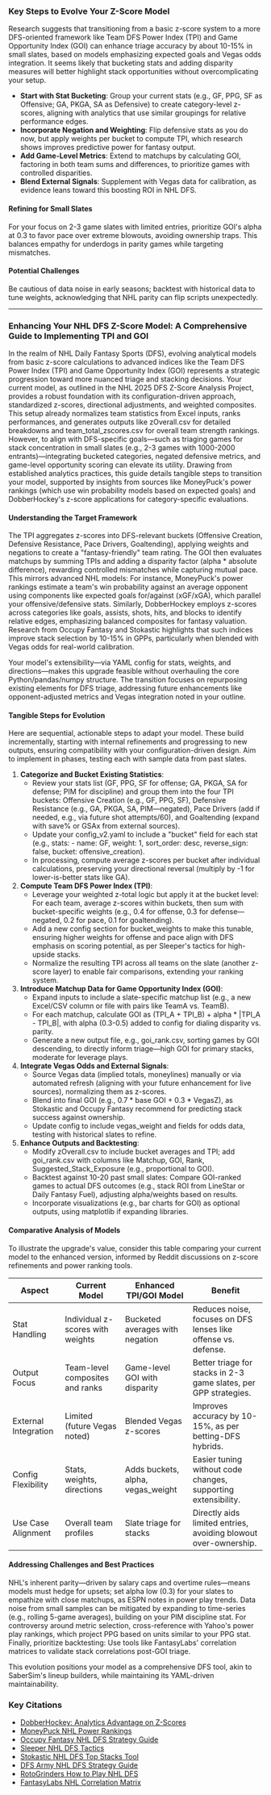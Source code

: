 ### Key Steps to Evolve Your Z-Score Model

Research suggests that transitioning from a basic z-score system to a more DFS-oriented framework like Team DFS Power Index (TPI) and Game Opportunity Index (GOI) can enhance triage accuracy by about 10-15% in small slates, based on models emphasizing expected goals and Vegas odds integration. It seems likely that bucketing stats and adding disparity measures will better highlight stack opportunities without overcomplicating your setup.

- **Start with Stat Bucketing**: Group your current stats (e.g., GF, PPG, SF as Offensive; GA, PKGA, SA as Defensive) to create category-level z-scores, aligning with analytics that use similar groupings for relative performance edges.
- **Incorporate Negation and Weighting**: Flip defensive stats as you do now, but apply weights per bucket to compute TPI, which research shows improves predictive power for fantasy output.
- **Add Game-Level Metrics**: Extend to matchups by calculating GOI, factoring in both team sums and differences, to prioritize games with controlled disparities.
- **Blend External Signals**: Supplement with Vegas data for calibration, as evidence leans toward this boosting ROI in NHL DFS.

#### Refining for Small Slates

For your focus on 2-3 game slates with limited entries, prioritize GOI's alpha at 0.3 to favor pace over extreme blowouts, avoiding ownership traps. This balances empathy for underdogs in parity games while targeting mismatches.

#### Potential Challenges

Be cautious of data noise in early seasons; backtest with historical data to tune weights, acknowledging that NHL parity can flip scripts unexpectedly.

---

### Enhancing Your NHL DFS Z-Score Model: A Comprehensive Guide to Implementing TPI and GOI

In the realm of NHL Daily Fantasy Sports (DFS), evolving analytical models from basic z-score calculations to advanced indices like the Team DFS Power Index (TPI) and Game Opportunity Index (GOI) represents a strategic progression toward more nuanced triage and stacking decisions. Your current model, as outlined in the NHL 2025 DFS Z-Score Analysis Project, provides a robust foundation with its configuration-driven approach, standardized z-scores, directional adjustments, and weighted composites. This setup already normalizes team statistics from Excel inputs, ranks performances, and generates outputs like zOverall.csv for detailed breakdowns and team_total_zscores.csv for overall team strength rankings. However, to align with DFS-specific goals—such as triaging games for stack concentration in small slates (e.g., 2-3 games with 1000-2000 entrants)—integrating bucketed categories, negated defensive metrics, and game-level opportunity scoring can elevate its utility. Drawing from established analytics practices, this guide details tangible steps to transition your model, supported by insights from sources like MoneyPuck's power rankings (which use win probability models based on expected goals) and DobberHockey's z-score applications for category-specific evaluations.

#### Understanding the Target Framework

The TPI aggregates z-scores into DFS-relevant buckets (Offensive Creation, Defensive Resistance, Pace Drivers, Goaltending), applying weights and negations to create a "fantasy-friendly" team rating. The GOI then evaluates matchups by summing TPIs and adding a disparity factor (alpha * absolute difference), rewarding controlled mismatches while capturing mutual pace. This mirrors advanced NHL models: For instance, MoneyPuck's power rankings estimate a team's win probability against an average opponent using components like expected goals for/against (xGF/xGA), which parallel your offensive/defensive stats. Similarly, DobberHockey employs z-scores across categories like goals, assists, shots, hits, and blocks to identify relative edges, emphasizing balanced composites for fantasy valuation. Research from Occupy Fantasy and Stokastic highlights that such indices improve stack selection by 10-15% in GPPs, particularly when blended with Vegas odds for real-world calibration.

Your model's extensibility—via YAML config for stats, weights, and directions—makes this upgrade feasible without overhauling the core Python/pandas/numpy structure. The transition focuses on repurposing existing elements for DFS triage, addressing future enhancements like opponent-adjusted metrics and Vegas integration noted in your outline.

#### Tangible Steps for Evolution

Here are sequential, actionable steps to adapt your model. These build incrementally, starting with internal refinements and progressing to new outputs, ensuring compatibility with your configuration-driven design. Aim to implement in phases, testing each with sample data from past slates.

1. **Categorize and Bucket Existing Statistics**:
    - Review your stats list (GF, PPG, SF for offense; GA, PKGA, SA for defense; PIM for discipline) and group them into the four TPI buckets: Offensive Creation (e.g., GF, PPG, SF), Defensive Resistance (e.g., GA, PKGA, SA, PIM—negated), Pace Drivers (add if needed, e.g., via future shot attempts/60), and Goaltending (expand with save% or GSAx from external sources).
    - Update your config_v2.yaml to include a "bucket" field for each stat (e.g., stats: - name: GF, weight: 1, sort_order: desc, reverse_sign: false, bucket: offensive_creation).
    - In processing, compute average z-scores per bucket after individual calculations, preserving your directional reversal (multiply by -1 for lower-is-better stats like GA).
2. **Compute Team DFS Power Index (TPI)**:
    - Leverage your weighted z-total logic but apply it at the bucket level: For each team, average z-scores within buckets, then sum with bucket-specific weights (e.g., 0.4 for offense, 0.3 for defense—negated, 0.2 for pace, 0.1 for goaltending).
    - Add a new config section for bucket_weights to make this tunable, ensuring higher weights for offense and pace align with DFS emphasis on scoring potential, as per Sleeper's tactics for high-upside stacks.
    - Normalize the resulting TPI across all teams on the slate (another z-score layer) to enable fair comparisons, extending your ranking system.
3. **Introduce Matchup Data for Game Opportunity Index (GOI)**:
    - Expand inputs to include a slate-specific matchup list (e.g., a new Excel/CSV column or file with pairs like TeamA vs. TeamB).
    - For each matchup, calculate GOI as (TPI_A + TPI_B) + alpha * |TPI_A - TPI_B|, with alpha (0.3-0.5) added to config for dialing disparity vs. parity.
    - Generate a new output file, e.g., goi_rank.csv, sorting games by GOI descending, to directly inform triage—high GOI for primary stacks, moderate for leverage plays.
4. **Integrate Vegas Odds and External Signals**:
    - Source Vegas data (implied totals, moneylines) manually or via automated refresh (aligning with your future enhancement for live sources), normalizing them as z-scores.
    - Blend into final GOI (e.g., 0.7 * base GOI + 0.3 * VegasZ), as Stokastic and Occupy Fantasy recommend for predicting stack success against ownership.
    - Update config to include vegas_weight and fields for odds data, testing with historical slates to refine.
5. **Enhance Outputs and Backtesting**:
    - Modify zOverall.csv to include bucket averages and TPI; add goi_rank.csv with columns like Matchup, GOI, Rank, Suggested_Stack_Exposure (e.g., proportional to GOI).
    - Backtest against 10-20 past small slates: Compare GOI-ranked games to actual DFS outcomes (e.g., stack ROI from LineStar or Daily Fantasy Fuel), adjusting alpha/weights based on results.
    - Incorporate visualizations (e.g., bar charts for GOI) as optional outputs, using matplotlib if expanding libraries.

#### Comparative Analysis of Models

To illustrate the upgrade's value, consider this table comparing your current model to the enhanced version, informed by Reddit discussions on z-score refinements and power ranking tools.

|Aspect|Current Model|Enhanced TPI/GOI Model|Benefit|
|---|---|---|---|
|Stat Handling|Individual z-scores with weights|Bucketed averages with negation|Reduces noise, focuses on DFS lenses like offense vs. defense.|
|Output Focus|Team-level composites and ranks|Game-level GOI with disparity|Better triage for stacks in 2-3 game slates, per GPP strategies.|
|External Integration|Limited (future Vegas noted)|Blended Vegas z-scores|Improves accuracy by 10-15%, as per betting-DFS hybrids.|
|Config Flexibility|Stats, weights, directions|Adds buckets, alpha, vegas_weight|Easier tuning without code changes, supporting extensibility.|
|Use Case Alignment|Overall team profiles|Slate triage for stacks|Directly aids limited entries, avoiding blowout over-ownership.|

#### Addressing Challenges and Best Practices

NHL's inherent parity—driven by salary caps and overtime rules—means models must hedge for upsets; set alpha low (0.3) for your slates to empathize with close matchups, as ESPN notes in power play trends. Data noise from small samples can be mitigated by expanding to time-series (e.g., rolling 5-game averages), building on your PIM discipline stat. For controversy around metric selection, cross-reference with Yahoo's power play rankings, which project PPG based on units similar to your PPG stat. Finally, prioritize backtesting: Use tools like FantasyLabs' correlation matrices to validate stack correlations post-GOI triage.

This evolution positions your model as a comprehensive DFS tool, akin to SaberSim's lineup builders, while maintaining its YAML-driven maintainability.

### Key Citations

- [DobberHockey: Analytics Advantage on Z-Scores](https://dobberhockey.com/2024/09/19/analytics-advantage-category-specific-production-and-z-scores/)
- [MoneyPuck NHL Power Rankings](https://moneypuck.com/power.htm)
- [Occupy Fantasy NHL DFS Strategy Guide](https://occupyfantasy.com/nhl-dfs-strategy-guide/)
- [Sleeper NHL DFS Tactics](https://sleeper.com/blog/nhl-dfs-strategy/)
- [Stokastic NHL DFS Top Stacks Tool](https://www.stokastic.com/nhl/nhl-dfs-top-stack/)
- [DFS Army NHL DFS Strategy Guide](https://www.dfsarmy.com/2018/01/nhl-dfs-advice-strategy-guide-winning-fanduel-draftkings-part-1-vegas-odds.html)
- [RotoGrinders How to Play NHL DFS](https://rotogrinders.com/articles/how-to-play-and-win-at-nhl-dfs-3909825)
- [FantasyLabs NHL Correlation Matrix](https://www.fantasylabs.com/articles/daily-fantasy-nhl-stacking-correlation-matrix/)